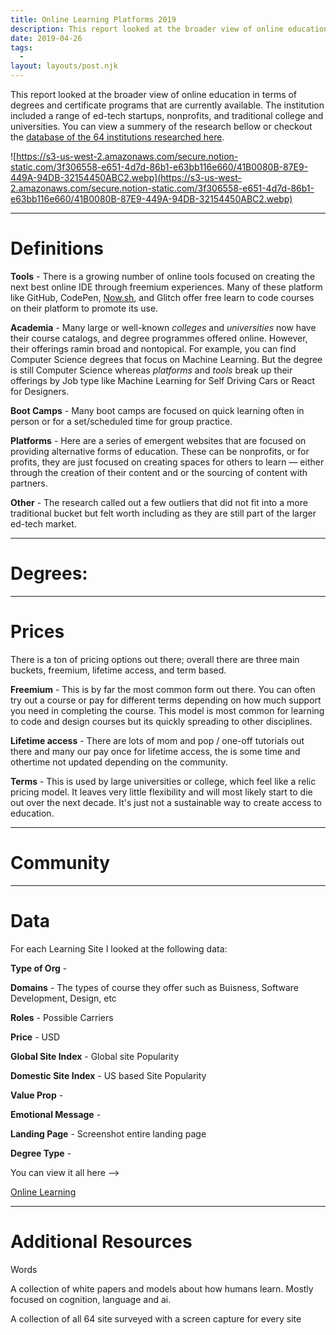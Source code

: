 ```yaml
---
title: Online Learning Platforms 2019
description: This report looked at the broader view of online education in terms of degrees and certificate programs that are currently available.
date: 2019-04-26
tags:
  -
layout: layouts/post.njk
---
```


This report looked at the broader view of online education in terms of degrees and certificate programs that are currently available.<!-- excerpt --> The institution included a range of ed-tech startups, nonprofits, and traditional college and universities. You can view a summery of the research bellow or checkout the [database of the 64 institutions researched here](https://www.notion.so/ab7e10741b5b4a59b4a2d352e8562eeb?v=cbf781769dd8499eab2ebc823acab761).

![https://s3-us-west-2.amazonaws.com/secure.notion-static.com/3f306558-e651-4d7d-86b1-e63bb116e660/41B0080B-87E9-449A-94DB-32154450ABC2.webp](https://s3-us-west-2.amazonaws.com/secure.notion-static.com/3f306558-e651-4d7d-86b1-e63bb116e660/41B0080B-87E9-449A-94DB-32154450ABC2.webp)

---

# **Definitions**

**Tools** - There is a growing number of online tools focused on creating the next best online IDE through freemium experiences. Many of these platform like GitHub, CodePen, [Now.sh](http://now.sh/), and Glitch offer free learn to code courses on their platform to promote its use.

**Academia** - Many large or well-known _colleges_ and _universities_ now have their course catalogs, and degree programmes offered online. However, their offerings ramin broad and nontopical. For example, you can find Computer Science degrees that focus on Machine Learning. But the degree is still Computer Science whereas _platforms_ and _tools_ break up their offerings by Job type like Machine Learning for Self Driving Cars or React for Designers.

**Boot Camps** - Many boot camps are focused on quick learning often in person or for a set/scheduled time for group practice.

**Platforms** - Here are a series of emergent websites that are focused on providing alternative forms of education. These can be nonprofits, or for profits, they are just focused on creating spaces for others to learn — either through the creation of their content and or the sourcing of content with partners.

**Other** - The research called out a few outliers that did not fit into a more traditional bucket but felt worth including as they are still part of the larger ed-tech market.

---

# **Degrees:**

---

# Prices

There is a ton of pricing options out there; overall there are three main buckets, freemium, lifetime access, and term based.

**Freemium** - This is by far the most common form out there. You can often try out a course or pay for different terms depending on how much support you need in completing the course. This model is most common for learning to code and design courses but its quickly spreading to other disciplines.

**Lifetime access** - There are lots of mom and pop / one-off tutorials out there and many our pay once for lifetime access, the is some time and othertime not updated depending on the community.

**Terms** - This is used by large universities or college, which feel like a relic pricing model. It leaves very little flexibility and will most likely start to die out over the next decade. It's just not a sustainable way to create access to education.

---

# Community

---

# Data

For each Learning Site I looked at the following data:

**Type of Org** -

**Domains** - The types of course they offer such as Buisness, Software Development, Design, etc

**Roles** - Possible Carriers

**Price** - USD

**Global Site Index** - Global site Popularity

**Domestic Site Index** - US based Site Popularity

**Value Prop** -

**Emotional Message** -

**Landing Page** - Screenshot entire landing page

**Degree Type** -

You can view it all here —>

[Online Learning](https://www.notion.so/ab7e10741b5b4a59b4a2d352e8562eeb)

---

# Additional Resources

Words

A collection of white papers and models about how humans learn. Mostly focused on cognition, language and ai.

A collection of all 64 site surveyed with a screen capture for every site
